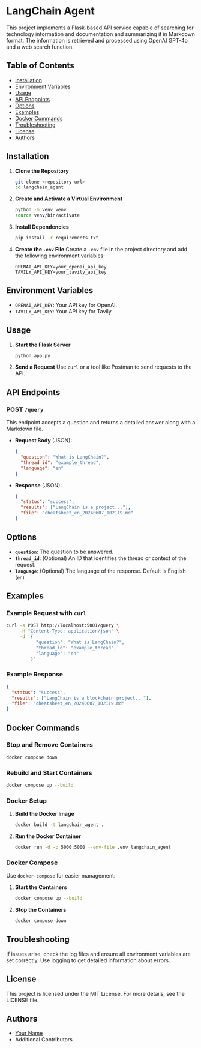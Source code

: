 # LangChain Agent

This project implements a Flask-based API service capable of searching for technology information and documentation and summarizing it in Markdown format. The information is retrieved and processed using OpenAI GPT-4o and a web search function.

## Table of Contents
- [Installation](#installation)
- [Environment Variables](#environment-variables)
- [Usage](#usage)
- [API Endpoints](#api-endpoints)
- [Options](#options)
- [Examples](#examples)
- [Docker Commands](#docker-commands)
- [Troubleshooting](#troubleshooting)
- [License](#license)
- [Authors](#authors)

## Installation

1. **Clone the Repository**
    ```sh
    git clone <repository-url>
    cd langchain_agent
    ```

2. **Create and Activate a Virtual Environment**
    ```sh
    python -m venv venv
    source venv/bin/activate
    ```

3. **Install Dependencies**
    ```sh
    pip install -r requirements.txt
    ```

4. **Create the `.env` File**
    Create a `.env` file in the project directory and add the following environment variables:
    ```
    OPENAI_API_KEY=your_openai_api_key
    TAVILY_API_KEY=your_tavily_api_key
    ```

## Environment Variables

- `OPENAI_API_KEY`: Your API key for OpenAI.
- `TAVILY_API_KEY`: Your API key for Tavily.

## Usage

1. **Start the Flask Server**
    ```sh
    python app.py
    ```

2. **Send a Request**
    Use `curl` or a tool like Postman to send requests to the API.

## API Endpoints

### POST `/query`

This endpoint accepts a question and returns a detailed answer along with a Markdown file.

- **Request Body** (JSON):
    ```json
    {
      "question": "What is LangChain?",
      "thread_id": "example_thread",
      "language": "en"
    }
    ```

- **Response** (JSON):
    ```json
    {
      "status": "success",
      "results": ["LangChain is a project..."],
      "file": "cheatsheet_en_20240607_102119.md"
    }
    ```

## Options

- **`question`**: The question to be answered.
- **`thread_id`**: (Optional) An ID that identifies the thread or context of the request.
- **`language`**: (Optional) The language of the response. Default is English (`en`).

## Examples

### Example Request with `curl`

```sh
curl -X POST http://localhost:5001/query \
     -H "Content-Type: application/json" \
     -d '{
           "question": "What is LangChain?",
           "thread_id": "example_thread",
           "language": "en"
         }'
```

### Example Response

```json
{
  "status": "success",
  "results": ["LangChain is a blockchain project..."],
  "file": "cheatsheet_en_20240607_102119.md"
}
```

## Docker Commands

### Stop and Remove Containers

```sh
docker compose down
```

### Rebuild and Start Containers

```sh
docker compose up --build
```

### Docker Setup

1. **Build the Docker Image**
    ```sh
    docker build -t langchain_agent .
    ```

2. **Run the Docker Container**
    ```sh
    docker run -d -p 5000:5000 --env-file .env langchain_agent
    ```

### Docker Compose

Use `docker-compose` for easier management:

1. **Start the Containers**
    ```sh
    docker compose up --build
    ```

2. **Stop the Containers**
    ```sh
    docker compose down
    ```

## Troubleshooting

If issues arise, check the log files and ensure all environment variables are set correctly. Use logging to get detailed information about errors.

## License

This project is licensed under the MIT License. For more details, see the LICENSE file.

## Authors

- [Your Name](https://github.com/yourusername)
- Additional Contributors

